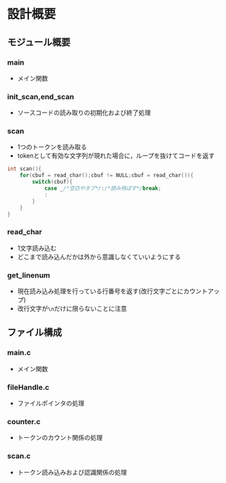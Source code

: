 # 設計概要

## モジュール概要

### main
- メイン関数

### init_scan,end_scan
- ソースコードの読み取りの初期化および終了処理

### scan
- 1つのトークンを読み取る
- tokenとして有効な文字列が現れた場合に，ループを抜けてコードを返す

```C:scan.c
int scan(){
    for(cbuf = read_char();cbuf != NULL;cbuf = read_char()){
        switch(cbuf){
            case _/*空白やタブ*/:/*読み飛ばす*/break;
            :
        }
    }
}
```

### read_char
- 1文字読み込む
- どこまで読み込んだかは外から意識しなくていいようにする

### get_linenum
- 現在読み込み処理を行っている行番号を返す(改行文字ごとにカウントアップ)
- 改行文字が`\n`だけに限らないことに注意



## ファイル構成

### main.c
- メイン関数

### fileHandle.c
- ファイルポインタの処理

### counter.c
- トークンのカウント関係の処理

### scan.c
- トークン読み込みおよび認識関係の処理